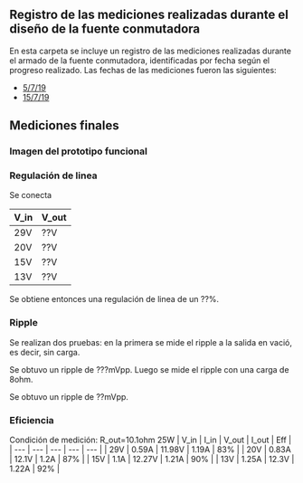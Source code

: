 
## Registro de las mediciones realizadas durante el diseño de la fuente conmutadora

En esta carpeta se incluye un registro de las mediciones realizadas durante el armado de la fuente conmutadora, identificadas por fecha según el progreso realizado. Las fechas de las mediciones fueron las siguientes:

- [5/7/19](Mediciones_supply_5_7_19.md)
- [15/7/19](Mediciones_supply_15_7_19.md)


## Mediciones finales
### Imagen del prototipo funcional

### Regulación de linea
Se conecta

| V_in | V_out | 
| --- |  --- | 
| 29V | ??V | 
| 20V |  ??V  |
| 15V |  ??V | 
| 13V |  ??V  | 

Se obtiene entonces una regulación de linea de un ??%.


### Ripple
Se realizan dos pruebas: en la primera se mide el ripple a la salida en vació, es decir, sin carga.

Se obtuvo un ripple de ???mVpp.
Luego se mide el ripple con una carga de 8ohm.

Se obtuvo un ripple de ??mVpp.

### Eficiencia
Condición de medición: R_out=10.1ohm 25W
| V_in | I_in | V_out | I_out | Eff |
| --- | --- | --- | --- | --- |
| 29V | 0.59A | 11.98V | 1.19A | 83% |
| 20V | 0.83A | 12.1V  | 1.2A  | 87% |
| 15V | 1.1A  | 12.27V | 1.21A | 90% |
| 13V | 1.25A | 12.3V  | 1.22A | 92% |

